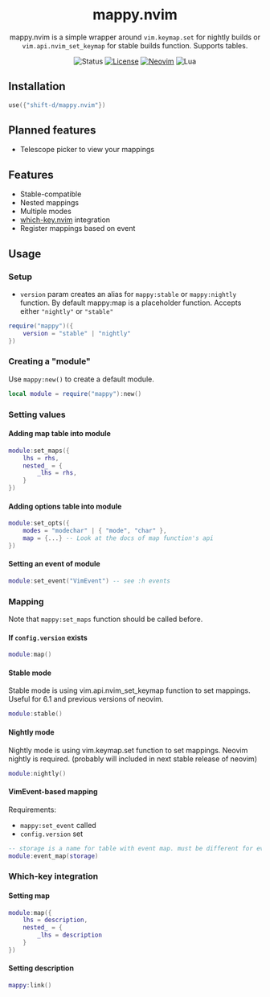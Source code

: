 <div align="center">

# mappy.nvim

mappy.nvim is a simple wrapper around `vim.keymap.set` for nightly builds or `vim.api.nvim_set_keymap` for stable builds function. Supports tables.

![Status](https://img.shields.io/badge/status-WIP-informational?style=flat-square&logo=github)
[![License](https://img.shields.io/github/license/shift-d/mappy.nvim?style=flat-square)](https://github.com/shift-d/mappy.nvim/blob/main/license)
[![Neovim](https://img.shields.io/badge/Neovim-57A143?logo=neovim&logoColor=white&style=flat-square)](https://github.com/neovim/neovim)
![Lua](https://img.shields.io/badge/Lua-2C2D72?style=flat-square&logo=lua&logoColor=white)
</div>

## Installation

```lua
use({"shift-d/mappy.nvim"})
```

## Planned features

- Telescope picker to view your mappings

## Features

- Stable-compatible
- Nested mappings
- Multiple modes
- [which-key.nvim](https://github.com/folke/which-key.nvim) integration
- Register mappings based on event

## Usage

### Setup

- `version` param creates an alias for `mappy:stable` or `mappy:nightly` function. By default mappy:map is a placeholder function. Accepts either `"nightly"` or `"stable"`

```lua
require("mappy")({
    version = "stable" | "nightly"
})
```

### Creating a "module"
Use `mappy:new()` to create a default module.
```lua
local module = require("mappy"):new()
```

### Setting values

#### Adding map table into module

```lua
module:set_maps({
    lhs = rhs,
    nested_ = {
        _lhs = rhs,
    }
})
```

#### Adding options table into module
```lua
module:set_opts({
    modes = "modechar" | { "mode", "char" },
    map = {...} -- Look at the docs of map function's api
})
```

####  Setting an event of module
```lua
module:set_event("VimEvent") -- see :h events
```

### Mapping

Note that `mappy:set_maps` function should be called before.

#### If `config.version` exists
```lua
module:map()
```

#### Stable mode

Stable mode is using vim.api.nvim_set_keymap function to set mappings. Useful for 6.1 and previous versions of neovim.

```lua
module:stable()
```

#### Nightly mode

Nightly mode is using vim.keymap.set function to set mappings. Neovim nightly is required. (probably will included in next stable release of neovim)

```lua
module:nightly()
```

#### VimEvent-based mapping

Requirements:
- `mappy:set_event` called
- `config.version` set

```lua
-- storage is a name for table with event map. must be different for every call.
module:event_map(storage)
```

### Which-key integration

####  Setting map
```lua
module:map({
    lhs = description,
    nested_ = {
        _lhs = description
    }
})
```

#### Setting description
```lua
mappy:link()
```
